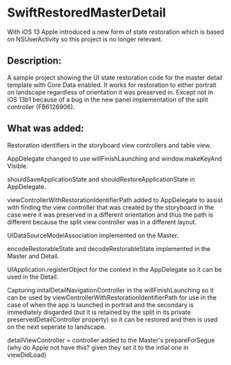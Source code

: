 # SwiftRestoredMasterDetail

With iOS 13 Apple introduced a new form of state restoration which is based on NSUserActivity so this project is no longer relevant.

## Description:

A sample project showing the UI state restoration code for the master detail template with Core Data enabled. It works for restoration to either portrait on landscape regardless of orientation it was preserved in. Except not in iOS 13b1 because of a bug in the new panel implementation of the split controller (FB6126906). 

## What was added:

Restoration identifiers in the storyboard view controllers and table view.

AppDelegate changed to use willFinishLaunching and window.makeKeyAnd Visible.

shouldSaveApplicationState and shouldRestoreApplicationState in AppDelegate.

viewControllerWithRestorationIdentifierPath added to AppDelegate to assist with finding the view controller that was created by the storyboard in the case were it was preserved in a different orientation and thus the path is different because the split view controller was in a different layout.

UIDataSourceModelAssociation implemented on the Master.

encodeRestorableState and decodeRestorableState implemented in the Master and Detail.

UIApplication.registerObject for the context in the AppDelegate so it can be used in the Detail.

Capturing initalDetailNavigationController in the willFinishLaunching so it can be used by viewControllerWithRestorationIdentifierPath for use in the case of when the app is launched in portrait and the secondary is immediately disgarded (but it is retained by the split in its private preservedDetailController property) so it can be restored and then is used on the next seperate to landscape.

detailViewController = controller added to the Master's prepareForSegue (why do Apple not have this? given they set it to the intial one in viewDidLoad)
